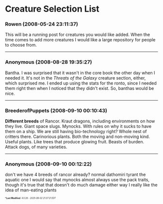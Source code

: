 # Creature Selection List

### **Rowen** (2008-05-24 23:11:37)

This will be a running post for creatures you would like added. When the time comes to add more creatures I would like a large repository for people to choose from.

---

### **Anonymous** (2008-08-28 19:35:27)

Bantha. I was surprised that it wasn't in the core book the other day when I needed it. It's not in the *Threats of the Galaxy* creature section, either, which surprised me. I ended up using the stats for the ronto, since I needed them right then when I noticed that they didn't exist.
So, banthas would be nice.

---

### **BreederofPuppets** (2008-09-10 00:10:43)

**Different breeds** of Rancor.
Kraut dragons, including environments on how they live.
Giant space slugs.
Mynocks. With rules on why it sucks to have them on a ship.
We are still having bio-technology right? Whole nest of critters there.
Carinorious plants. Both the moving and non-moving kind.
Useful plants. Like trees that produce glowing fruit.
Beasts of burden.
Attack dogs, of many varieties.

---

### **Anonymous** (2008-09-10 00:12:22)

don't we have 4 breeds of rancor already?
normal
dathomiri
tyrant
the aquatic one
I would say that mynocks almost always use the pack traits, though it's true that that doesn't do much damage either way
I really like the idea of man-eating plants



<span style="font-size: 0.5em;">***Last Modified**: 4.0.28 - *2025-06-02 21:37:21 EDT*</span>